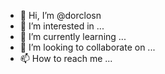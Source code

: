 - 👋 Hi, I’m @dorclosn
- 👀 I’m interested in ...
- 🌱 I’m currently learning ...
- 💞️ I’m looking to collaborate on ...
- 📫 How to reach me ...

<!---
dorclosn/dorclosn is a ✨ special ✨ repository because its `README.md` (this file) appears on your GitHub profile.
You can click the Preview link to take a look at your changes.
--->
